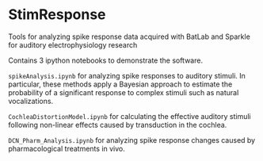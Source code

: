 # StimResponse
Tools for analyzing spike response data acquired with BatLab and Sparkle for auditory electrophysiology research

Contains 3 ipython notebooks to demonstrate the software.

`spikeAnalysis.ipynb` for analyzing spike responses to auditory stimuli. In particular, these methods apply a Bayesian approach to estimate the probability of a significant response to complex stimuli such as natural vocalizations. 

`CochleaDistortionModel.ipynb` for calculating the effective auditory stimuli following non-linear effects caused by transduction in the cochlea.

`DCN_Pharm_Analysis.ipynb` for analyzing spike response changes caused by pharmacological treatments in vivo.
